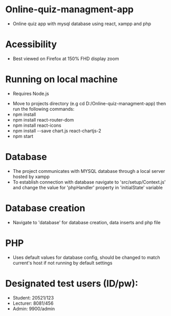 # Online-quiz-managment-app

- Online quiz app with mysql database using react, xampp and php

# Acessibility

- Best viewed on Firefox at 150% FHD display zoom

# Running on local machine

- Requires Node.js

* Move to projects directory (e.g cd D:/Online-quiz-managment-app) then run the following commands:
* npm install
* npm install react-router-dom
* npm install react-icons
* npm install --save chart.js react-chartjs-2
* npm start

# Database

- The project communicates with MYSQL database through a local server hosted by xampp
- To establish connection with database navigate to 'src/setup/Context.js' and change the value for 'phpHandler' property in 'initialState' variable

# Database creation

- Navigate to 'database' for database creation, data inserts and php file

# PHP

- Uses default values for database config, should be changed to match current's host if not running by default settings

# Designated test users (ID/pw):

- Student: 20521/123
- Lecturer: 8081/456
- Admin: 9900/admin
